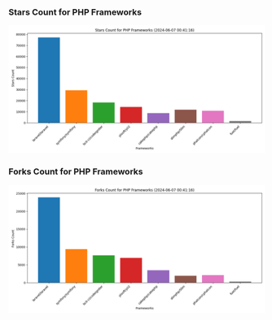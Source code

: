 ### Stars Count for PHP Frameworks

![Stars Chart](./archive/charts/20240607004116_stars_count.png)

### Forks Count for PHP Frameworks

![Forks Chart](./archive/charts/20240607004116_forks_count.png)

